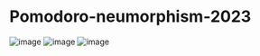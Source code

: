 # Pomodoro-neumorphism-2023

![image](https://github.com/codewithxavi/Pomodoro-neumorphism-2023/assets/70905472/f1cf2eee-9acc-4c9f-89d0-727b711e0aef)
![image](https://github.com/codewithxavi/Pomodoro-neumorphism-2023/assets/70905472/6d41e732-b989-4cb4-8e74-6f9ea102bf59)
![image](https://github.com/codewithxavi/Pomodoro-neumorphism-2023/assets/70905472/b80d7a44-314e-4729-bcdc-d97e9f6a6f00)


